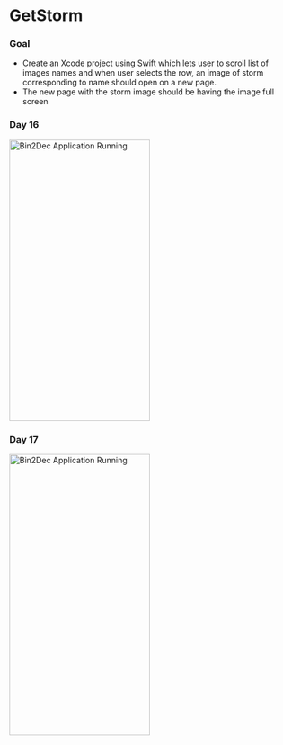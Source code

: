 # GetStorm

### Goal
  - Create an Xcode project using Swift which lets user to scroll list of images names and when user selects the row, an image of storm corresponding to name should open on a new page.
  - The new page with the storm image should be having the image full screen

### Day 16
<img src="https://github.com/AkshayRameshAppDEV/GetStorm/blob/main/Gif/Day16.gif" alt="Bin2Dec Application Running" width="250" height="500">

### Day 17
<img src="https://github.com/AkshayRameshAppDEV/GetStorm/blob/main/Gif/Day17.gif" alt="Bin2Dec Application Running" width="250" height="500">
